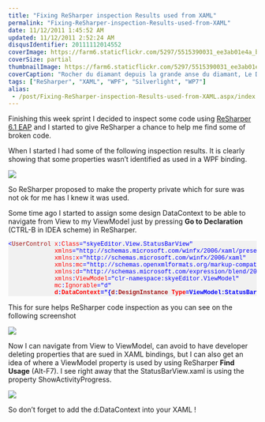```yaml
---
title: "Fixing ReSharper inspection Results used from XAML"
permalink: "Fixing-ReSharper-inspection-Results-used-from-XAML"
date: 11/12/2011 1:45:52 AM
updated: 11/12/2011 2:52:24 AM
disqusIdentifier: 20111112014552
coverImage: https://farm6.staticflickr.com/5297/5515390031_ee3ab01e4a_b.jpg
coverSize: partial
thumbnailImage: https://farm6.staticflickr.com/5297/5515390031_ee3ab01e4a_q.jpg
coverCaption: "Rocher du diamant depuis la grande anse du diamant, Le Diamant, Martinique"
tags: ["ReSharper", "XAML", "WPF", "Silverlight", "WP7"]
alias:
 - /post/Fixing-ReSharper-inspection-Results-used-from-XAML.aspx/index.html
---
```

<!--[![Rocher du diamant depuis la grande anse du diamant](http://farm6.static.flickr.com/5297/5515390031_ee3ab01e4a_m.jpg)](http://www.flickr.com/photos/laurentkempe/5515390031/ "Rocher du diamant depuis la grande anse du diamant by Laurent Kempé, on Flickr")-->
Finishing this week sprint I decided to inspect some code using [ReSharper 6.1 EAP](http://confluence.jetbrains.net/display/ReSharper/ReSharper+Early+Access+Program) and I started to give ReSharper a chance to help me find some of broken code.

When I started I had some of the following inspection results. It is clearly showing that some properties wasn’t identified as used in a WPF binding.
<!-- more -->

![](http://farm7.static.flickr.com/6096/6334117277_7e0d090b13_o.png)

So ReSharper proposed to make the property private which for sure was not ok for me has I knew it was used.

Some time ago I started to assign some design DataContext to be able to navigate from View to my ViewModel just by pressing **Go to Declaration** (CTRL-B in IDEA scheme) in ReSharper.

<style type="text/css">
.csharpcode, .csharpcode pre
{
	font-size: small;
	color: black;
	font-family: consolas, "Courier New", courier, monospace;
	background-color: #ffffff;
	/*white-space: pre;*/
}
.csharpcode pre { margin: 0em; }
.csharpcode .rem { color: #008000; }
.csharpcode .kwrd { color: #0000ff; }
.csharpcode .str { color: #006080; }
.csharpcode .op { color: #0000c0; }
.csharpcode .preproc { color: #cc6633; }
.csharpcode .asp { background-color: #ffff00; }
.csharpcode .html { color: #800000; }
.csharpcode .attr { color: #ff0000; }
.csharpcode .alt 
{
	background-color: #f4f4f4;
	width: 100%;
	margin: 0em;
}
.csharpcode .lnum { color: #606060; }
.code { font-size: 12px; color: #000; font-family: Consolas, "Courier New", Courier, Monospace; background-color: #F1F1F1; line-height: normal; }
.code p		{ padding: 5px; }
.code .rem	{ color: #008000; }
.code .kwrd	{ color: #0000ff; }
.code .str	{ color: #006080; }
.code .op	{ color: #0000c0; }
.code .preproc { color: #0000ff; }
.code .asp	{ background-color: #ffff00; }
.code .html { color: #800000; }
.code .attr { color: #ff0000; }
.code .alt	{ background-color: #f4f4f4; }
.code .lnum	{ color: #606060; }
</style>

<pre class="code"><span style="color: blue">&lt;</span><span style="color: #a31515">UserControl </span><span style="color: red">x</span><span style="color: blue">:</span><span style="color: red">Class</span><span style="color: blue">="skyeEditor.View.StatusBarView"
             </span><span style="color: red">xmlns</span><span style="color: blue">="http://schemas.microsoft.com/winfx/2006/xaml/presentation"
             </span><span style="color: red">xmlns</span><span style="color: blue">:</span><span style="color: red">x</span><span style="color: blue">="http://schemas.microsoft.com/winfx/2006/xaml"
             </span><span style="color: red">xmlns</span><span style="color: blue">:</span><span style="color: red">mc</span><span style="color: blue">="http://schemas.openxmlformats.org/markup-compatibility/2006"
             </span><span style="color: red">xmlns</span><span style="color: blue">:</span><span style="color: red">d</span><span style="color: blue">="http://schemas.microsoft.com/expression/blend/2008"
             </span><span style="color: red">xmlns</span><span style="color: blue">:</span><span style="color: red">ViewModel</span><span style="color: blue">="clr-namespace:skyeEditor.ViewModel"
             </span><span style="color: red">mc</span><span style="color: blue">:</span><span style="color: red">Ignorable</span><span style="color: blue">="d"
             </span><strong><span style="color: red">d</span><span style="color: blue">:</span><span style="color: red">DataContext</span><span style="color: blue">="{</span><span style="color: #a31515">d</span><span style="color: blue">:</span><span style="color: #a31515">DesignInstance </span><span style="color: red">Type</span></strong><span style="color: blue"><strong>=ViewModel:StatusBarViewModel}"</strong>&gt;
</span></pre>

This for sure helps ReSharper code inspection as you can see on the following screenshot

![](http://farm7.static.flickr.com/6056/6334138827_993d3fea14_o.png)

Now I can navigate from View to ViewModel, can avoid to have developer deleting properties that are sued in XAML bindings, but I can also get an idea of where a ViewModel property is used by using ReSharper **Find Usage** (Alt-F7). I see right away that the StatusBarView.xaml is using the property ShowActivityProgress.

![](http://farm7.static.flickr.com/6230/6334152313_b13b7a1394_o.png)

So don’t forget to add the d:DataContext into your XAML !

